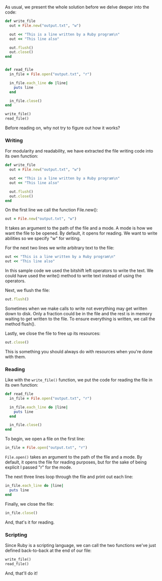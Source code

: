 As usual, we present the whole solution before we delve deeper into the code:

```ruby
def write_file
  out = File.new("output.txt", "w")

  out << "This is a line written by a Ruby program\n"
  out << "This line also"

  out.flush()
  out.close()
end


def read_file
  in_file = File.open("output.txt", "r")

  in_file.each_line do |line|
    puts line
  end

  in_file.close()
end

write_file()
read_file()
```

Before reading on, why not try to figure out how it works?

### Writing

For modularity and readability, we have extracted the file writing code into
its own function:

```ruby
def write_file
  out = File.new("output.txt", "w")

  out << "This is a line written by a Ruby program\n"
  out << "This line also"

  out.flush()
  out.close()
end
```

On the first line we call the function File.new():

```ruby
out = File.new("output.txt", "w")
```

It takes an argument to the path of the file and a mode. A mode is how we want
the file to be opened. By default, it opens for reading. We want to write
abilities so we specify "w" for writing.

For the next two lines we write arbitrary text to the file:

```ruby
out << "This is a line written by a Ruby program\n"
out << "This line also"
```

In this sample code we used the bitshift left operators to write the text. We
could have used the write() method to write text instead of using the operators.

Next, we flush the file:

```ruby
out.flush()
```

Sometimes when we make calls to write not everything may get written down to
disk. Only a fraction could be in the file and the rest is in memory waiting
to get written to the file. To ensure everything is written, we call the method
flush().

Lastly, we close the file to free up its resources:

```ruby
out.close()
```

This is something you should always do with resources when you're done with them.

### Reading

Like with the `write_file()` function, we put the code for reading the file in
its own function:

```ruby
def read_file
  in_file = File.open("output.txt", "r")

  in_file.each_line do |line|
    puts line
  end

  in_file.close()
end
```

To begin, we open a file on the first line:

```ruby
in_file = File.open("output.txt", "r")
```

`File.open()` takes an argument to the path of the file and a mode. By default,
it opens the file for reading purposes, but for the sake of being explicit I
passed "r" for the mode.

The next three lines loop through the file and print out each line:

```ruby
in_file.each_line do |line|
  puts line
end
```

Finally, we close the file:

```ruby
in_file.close()
```

And, that's it for reading.

### Scripting

Since Ruby is a scripting language, we can call the two functions we've just
defined back-to-back at the end of our file:

```ruby
write_file()
read_file()
```

And, that'll do it!
